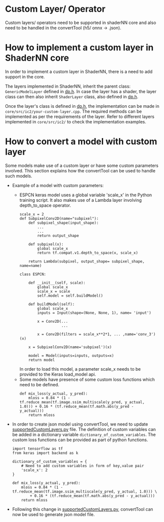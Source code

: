 # Custom Layer/ Operator

Custom layers/ operators need to be supported in shaderNN core and also need to be handled in the convertTool (h5/ onnx -> .json).

# How to implement a custom layer in ShaderNN core

In order to implement a custom layer in ShaderNN, there is a need to add support in the core.

The layers implemented in ShaderNN, inherit the parent class: `GenericModelLayer` defined in [dp.h](). In case the layer has a shader, the layer class can then also inherit `ShaderLayer` class, also defined in [dp.h]().

Once the layer's class is defined in [dp.h](), the implementation can be made in `core/src/ic2/your-custom-layer.cpp`. The required methods can be implemented as per the requirements of the layer. Refer to different layers implemented in `core/src/ic2/` to check the implementation examples.

# How to convert a model with custom layer

Some models make use of a custom layer or have some custom parameters involved. This section explains how the convertTool can be used to handle such models.

- Example of a model with custom parameters: 
  - ESPCN keras model uses a global variable 'scale_x' in the Python training script. It also makes use of a Lambda layer involving depth_to_space operator.
    ```
    scale_x = 2
    def SubpixelConv2D(name="subpixel"):
        def subpixel_shape(input_shape):
            ...
            ...
            return output_shape

        def subpixel(x):
            global scale_x
            return tf.compat.v1.depth_to_space(x, scale_x)

        return Lambda(subpixel, output_shape= subpixel_shape, name=name)

    class ESPCN:

        def __init__(self, scale):
            global scale_x
            scale_x = scale
            self.model = self.buildModel()

        def buildModel(self):
            global scale_x
            inputs = Input(shape=(None, None, 1), name= 'input')

            x = Conv2D(...
                       ...

            x = Conv2D(filters = scale_x**2*1, ... ,name='conv_3')(x)           

        x = SubpixelConv2D(name='subpixel')(x)
        
        model = Model(inputs=inputs, outputs=x)
        return model

    ```
    In order to load this model, a parameter scale_x needs to be provided to the Keras load_model api.
  - Some models have presence of some custom loss functions which need to be defined.
    ```
    def mix_loss(y_actual, y_pred):
        mloss = 0.84 * (1 - tf.reduce_mean(tf.image.ssim_multiscale(y_pred, y_actual, 1.0))) + 0.16 * (tf.reduce_mean(tf.math.abs(y_pred - y_actual)))
        return mloss
    ```

- In order to create json model using convertTool, we need to update [supportedCustomLayers.py]() file. The definition of custom variables can be added in a dictionary variable `dictionary_of_custom_variables`. The custom loss functions can be provided as part of python functions.
    ```
    import tensorflow as tf
    from keras import backend as k

    dictionary_of_custom_variables = {
        # Need to add custom variables in form of key,value pair
        'scale_x': 2
    }

    def mix_loss(y_actual, y_pred):
        mloss = 0.84 * (1 - tf.reduce_mean(tf.image.ssim_multiscale(y_pred, y_actual, 1.0))) \
            + 0.16 * (tf.reduce_mean(tf.math.abs(y_pred - y_actual)))
        return mloss
    ```

- Following this change in [supportedCustomLayers.py](), convertTool can now be used to generate json model file.
